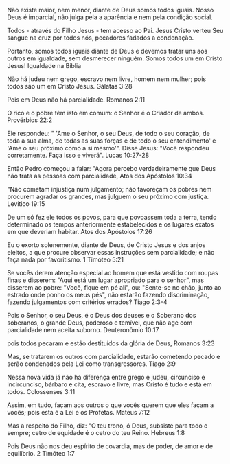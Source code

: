 

Não existe maior, nem menor, diante de Deus somos todos iguais. Nosso Deus é imparcial, não julga pela a aparência e nem pela condição social.

Todos - através do Filho Jesus - tem acesso ao Pai. Jesus Cristo verteu Seu sangue na cruz por todos nós, pecadores fadados a condenação.

Portanto, somos todos iguais diante de Deus e devemos tratar uns aos outros em igualdade, sem desmerecer ninguém. Somos todos um em Cristo Jesus!
Igualdade na Bíblia

Não há judeu nem grego, escravo nem livre, homem nem mulher; pois todos são um em Cristo Jesus.
Gálatas 3:28

Pois em Deus não há parcialidade.
Romanos 2:11

O rico e o pobre têm isto em comum:
o Senhor é o Criador de ambos.
Provérbios 22:2

Ele respondeu: " 'Ame o Senhor, o seu Deus, de todo o seu coração, de toda a sua alma, de todas as suas forças e de todo o seu entendimento' e 'Ame o seu próximo como a si mesmo'". Disse Jesus: "Você respondeu corretamente. Faça isso e viverá".
Lucas 10:27-28

Então Pedro começou a falar: "Agora percebo verdadeiramente que Deus não trata as pessoas com parcialidade,
Atos dos Apóstolos 10:34

"Não cometam injustiça num julga­mento; não favoreçam os pobres nem procurem agradar os grandes, mas julguem o seu próximo com justiça.
Levítico 19:15

De um só fez ele todos os povos, para que povoassem toda a terra, tendo determinado os tempos anteriormente estabelecidos e os lugares exatos em que deveriam habitar.
Atos dos Apóstolos 17:26

Eu o exorto solenemente, diante de Deus, de Cristo Jesus e dos anjos eleitos, a que procure observar essas instruções sem parcialidade; e não faça nada por favoritismo.
1 Timóteo 5:21

Se vocês derem atenção especial ao homem que está vestido com roupas finas e disserem: "Aqui está um lugar apropriado para o senhor", mas disserem ao pobre: "Você, fique em pé ali", ou: "Sente-se no chão, junto ao estrado onde ponho os meus pés", não estarão fazendo discriminação, fazendo julgamentos com critérios errados?
Tiago 2:3-4

Pois o Senhor, o seu Deus, é o Deus dos deuses e o Soberano dos soberanos, o grande Deus, poderoso e temível, que não age com parcialidade nem aceita suborno.
Deuteronômio 10:17

pois todos pecaram e estão destituídos da glória de Deus,
Romanos 3:23

Mas, se tratarem os outros com parcialidade, estarão cometendo pecado e serão condenados pela Lei como transgressores.
Tiago 2:9

Nessa nova vida já não há diferença entre grego e judeu, circunciso e incircunciso, bárbaro e cita, escravo e livre, mas Cristo é tudo e está em todos.
Colossenses 3:11

Assim, em tudo, façam aos outros o que vocês querem que eles façam a vocês; pois esta é a Lei e os Profetas.
Mateus 7:12

Mas a respeito do Filho, diz:
"O teu trono, ó Deus,
subsiste para todo o sempre;
cetro de equidade
é o cetro do teu Reino.
Hebreus 1:8

Pois Deus não nos deu espírito de covardia, mas de poder, de amor e de equilíbrio.
2 Timóteo 1:7